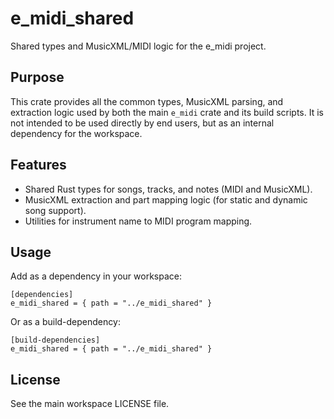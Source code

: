 # e_midi_shared

Shared types and MusicXML/MIDI logic for the e_midi project.

## Purpose
This crate provides all the common types, MusicXML parsing, and extraction logic used by both the main `e_midi` crate and its build scripts. It is not intended to be used directly by end users, but as an internal dependency for the workspace.

## Features
- Shared Rust types for songs, tracks, and notes (MIDI and MusicXML).
- MusicXML extraction and part mapping logic (for static and dynamic song support).
- Utilities for instrument name to MIDI program mapping.

## Usage
Add as a dependency in your workspace:

```
[dependencies]
e_midi_shared = { path = "../e_midi_shared" }
```

Or as a build-dependency:

```
[build-dependencies]
e_midi_shared = { path = "../e_midi_shared" }
```

## License
See the main workspace LICENSE file.
